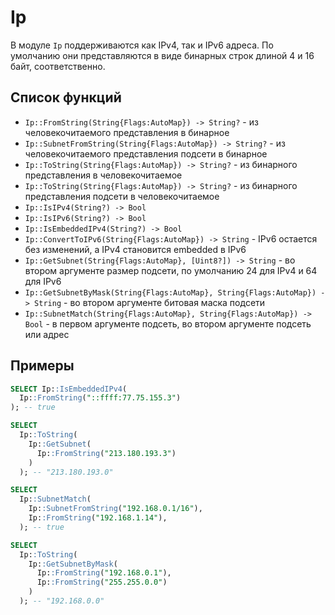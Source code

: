 # Ip

В модуле `Ip` поддерживаются как IPv4, так и IPv6 адреса. По умолчанию они представляются в виде бинарных строк длиной 4 и 16 байт, соответственно.

## Список функций

* ```Ip::FromString(String{Flags:AutoMap}) -> String?``` - из человекочитаемого представления в бинарное
* ```Ip::SubnetFromString(String{Flags:AutoMap}) -> String?``` - из человекочитаемого представления подсети в бинарное
* ```Ip::ToString(String{Flags:AutoMap}) -> String?``` - из бинарного представления в человекочитаемое
* ```Ip::ToString(String{Flags:AutoMap}) -> String?``` - из бинарного представления подсети в человекочитаемое
* ```Ip::IsIPv4(String?) -> Bool```
* ```Ip::IsIPv6(String?) -> Bool```
* ```Ip::IsEmbeddedIPv4(String?) -> Bool```
* ```Ip::ConvertToIPv6(String{Flags:AutoMap}) -> String``` - IPv6 остается без изменений, а IPv4 становится embedded в IPv6
* ```Ip::GetSubnet(String{Flags:AutoMap}, [Uint8?]) -> String``` - во втором аргументе размер подсети, по умолчанию 24 для IPv4 и 64 для IPv6
* ```Ip::GetSubnetByMask(String{Flags:AutoMap}, String{Flags:AutoMap}) -> String``` - во втором аргументе битовая маска подсети
* ```Ip::SubnetMatch(String{Flags:AutoMap}, String{Flags:AutoMap}) -> Bool``` - в первом аргументе подсеть, во втором аргументе подсеть или адрес

## Примеры

```sql
SELECT Ip::IsEmbeddedIPv4(
  Ip::FromString("::ffff:77.75.155.3")
); -- true

SELECT
  Ip::ToString(
    Ip::GetSubnet(
      Ip::FromString("213.180.193.3")
    )
  ); -- "213.180.193.0"

SELECT
  Ip::SubnetMatch(
    Ip::SubnetFromString("192.168.0.1/16"),
    Ip::FromString("192.168.1.14"),
  ); -- true

SELECT
  Ip::ToString(
    Ip::GetSubnetByMask(
      Ip::FromString("192.168.0.1"),
      Ip::FromString("255.255.0.0")
    )
  ); -- "192.168.0.0"
```
